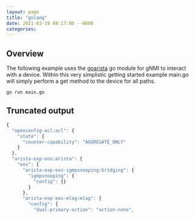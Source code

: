 ```yaml
---
layout: page
title: "golang"
date: 2021-03-19 08:17:00 --0600
categories:
---
```


## Overview

The following example uses the
[goarista](https://pkg.go.dev/github.com/aristanetworks/goarista) go module for
gNMI to interact with a device. Within this very simplistic getting started
example main.go will simply perform a get method to the device for all paths.

```shell
go run main.go
```

## Truncated output

```javascript
{
  "openconfig-acl:acl": {
    "state": {
      "counter-capability": "AGGREGATE_ONLY"
    }
  },
  "arista-exp-eos:arista": {
    "eos": {
      "arista-exp-eos-igmpsnooping:bridging": {
        "igmpsnooping": {
          "config": {}
        }
      },
      "arista-exp-eos-mlag:mlag": {
        "config": {
          "dual-primary-action": "action-none",
```
